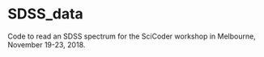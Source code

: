 # SDSS_data
Code to read an SDSS spectrum for the SciCoder workshop in Melbourne,
November 19-23, 2018.
